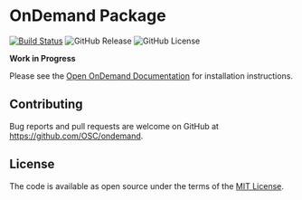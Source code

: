 # OnDemand Package

[![Build Status](https://travis-ci.org/OSC/ondemand.svg?branch=develop)](https://travis-ci.org/OSC/ondemand)
![GitHub Release](https://img.shields.io/github/release/osc/ondemand.svg)
![GitHub License](https://img.shields.io/github/license/osc/ondemand.svg)

**Work in Progress**

Please see the [Open OnDemand Documentation] for installation instructions.

[Open OnDemand Documentation]: https://osc.github.io/ood-documentation/master/

## Contributing

Bug reports and pull requests are welcome on GitHub at
https://github.com/OSC/ondemand.

## License

The code is available as open source under the terms of the [MIT License].

[MIT License]: http://opensource.org/licenses/MIT

